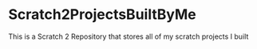 # Scratch2ProjectsBuiltByMe
This is a Scratch 2 Repository that stores all of my scratch projects I built
